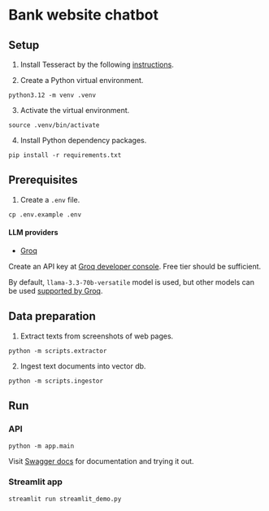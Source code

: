 # Bank website chatbot

## Setup

1. Install Tesseract by the following [instructions](https://tesseract-ocr.github.io/tessdoc/Installation.html).

2. Create a Python virtual environment.

```shell
python3.12 -m venv .venv
```

3. Activate the virtual environment.

```shell
source .venv/bin/activate
```

4. Install Python dependency packages.

```shell
pip install -r requirements.txt
```

## Prerequisites

1. Create a `.env` file.

```shell
cp .env.example .env
```

#### LLM providers

- [Groq](https://groq.com/)

Create an API key at [Groq developer console](https://console.groq.com/keys). Free tier should be sufficient.

By default, `llama-3.3-70b-versatile` model is used, but other models can be used [supported by Groq](https://console.groq.com/docs/models).

## Data preparation

1. Extract texts from screenshots of web pages.

```shell
python -m scripts.extractor
```

2. Ingest text documents into vector db.

```shell
python -m scripts.ingestor
```

## Run

### API

```shell
python -m app.main
```

Visit [Swagger docs](http://localhost:8080/docs) for documentation and trying it out.

### Streamlit app

```shell
streamlit run streamlit_demo.py
```

